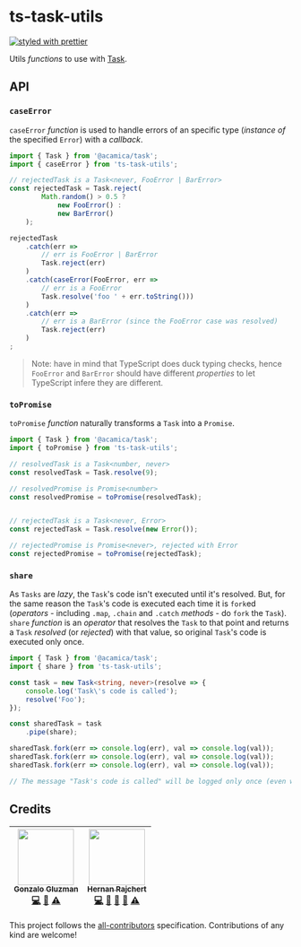 # ts-task-utils

[![styled with prettier](https://img.shields.io/badge/styled_with-prettier-ff69b4.svg)](https://github.com/prettier/prettier)

Utils _functions_ to use with [Task](https://github.com/acamica/task).

## API

### `caseError`
`caseError` _function_ is used to handle errors of an specific type (_instance of_ the specified `Error`) with a _callback_.

```typescript
import { Task } from '@acamica/task';
import { caseError } from 'ts-task-utils';

// rejectedTask is a Task<never, FooError | BarError>
const rejectedTask = Task.reject(
		Math.random() > 0.5 ?
			new FooError() :
			new BarError()
	);

rejectedTask
	.catch(err =>
		// err is FooError | BarError
		Task.reject(err)
	)
	.catch(caseError(FooError, err =>
		// err is a FooError
		Task.resolve('foo ' + err.toString()))
	)
	.catch(err =>
		// err is a BarError (since the FooError case was resolved)
		Task.reject(err)
	)
;
```

> Note: have in mind that TypeScript does duck typing checks, hence `FooError` and `BarError` should have different _properties_ to let TypeScript infere they are different.

### `toPromise`

`toPromise` _function_ naturally transforms a `Task` into a `Promise`.

```typescript
import { Task } from '@acamica/task';
import { toPromise } from 'ts-task-utils';

// resolvedTask is a Task<number, never>
const resolvedTask = Task.resolve(9);

// resolvedPromise is Promise<number>
const resolvedPromise = toPromise(resolvedTask);


// rejectedTask is a Task<never, Error>
const rejectedTask = Task.resolve(new Error());

// rejectedPromise is Promise<never>, rejected with Error
const rejectedPromise = toPromise(rejectedTask);
```

### `share`

As `Tasks` are _lazy_, the `Task`'s code isn't executed until it's resolved. But, for the same reason the `Task`'s code is executed each time it is `fork`ed (_operators_ - including `.map`, `.chain` and `.catch` _methods_ -  do `fork` the `Task`). `share` _function_ is an _operator_ that resolves the `Task` to that point and returns a `Task` _resolved_ (or _rejected_) with that value, so original `Task`'s code is executed only once.

```typescript
import { Task } from '@acamica/task';
import { share } from 'ts-task-utils';

const task = new Task<string, never>(resolve => {
	console.log('Task\'s code is called');
	resolve('Foo');
});

const sharedTask = task
	.pipe(share);

sharedTask.fork(err => console.log(err), val => console.log(val));
sharedTask.fork(err => console.log(err), val => console.log(val));
sharedTask.fork(err => console.log(err), val => console.log(val));

// The message "Task's code is called" will be logged only once (even when forking multiple times).
```

## Credits

<!-- ALL-CONTRIBUTORS-LIST:START - Do not remove or modify this section -->
<!-- prettier-ignore -->
| [<img src="https://avatars1.githubusercontent.com/u/1573956?v=4" width="100px;"/><br /><sub><b>Gonzalo Gluzman</b></sub>](https://github.com/dggluz)<br />[💻](https://github.com/dggluz/ts-task-utils/commits?author=dggluz "Code") [📖](https://github.com/dggluz/ts-task-utils/commits?author=dggluz "Documentation") [⚠️](https://github.com/dggluz/ts-task-utils/commits?author=dggluz "Tests") | [<img src="https://avatars0.githubusercontent.com/u/2634059?v=4" width="100px;"/><br /><sub><b>Hernan Rajchert</b></sub>](https://github.com/hrajchert)<br />[💻](https://github.com/dggluz/ts-task-utils/commits?author=hrajchert "Code") [🎨](#design-hrajchert "Design") [📖](https://github.com/dggluz/ts-task-utils/commits?author=hrajchert "Documentation") [🤔](#ideas-hrajchert "Ideas, Planning, & Feedback") [⚠️](https://github.com/dggluz/ts-task-utils/commits?author=hrajchert "Tests") |
| :---: | :---: |
<!-- ALL-CONTRIBUTORS-LIST:END -->

This project follows the [all-contributors](https://github.com/kentcdodds/all-contributors) specification. Contributions of any kind are welcome!
